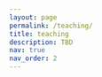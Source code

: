```yaml
---
layout: page
permalink: /teaching/
title: teaching
description: TBD
nav: true
nav_order: 2
---
```


